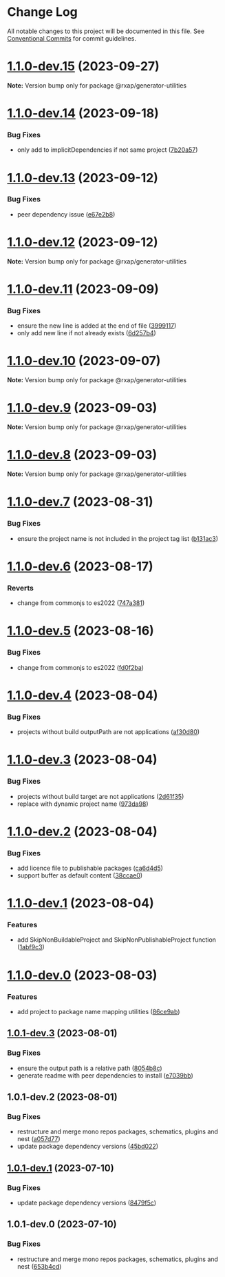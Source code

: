 # Change Log

All notable changes to this project will be documented in this file.
See [Conventional Commits](https://conventionalcommits.org) for commit guidelines.

# [1.1.0-dev.15](https://gitlab.com/rxap/packages/compare/@rxap/generator-utilities@1.1.0-dev.14...@rxap/generator-utilities@1.1.0-dev.15) (2023-09-27)

**Note:** Version bump only for package @rxap/generator-utilities

# [1.1.0-dev.14](https://gitlab.com/rxap/packages/compare/@rxap/generator-utilities@1.1.0-dev.13...@rxap/generator-utilities@1.1.0-dev.14) (2023-09-18)

### Bug Fixes

- only add to implicitDependencies if not same project ([7b20a57](https://gitlab.com/rxap/packages/commit/7b20a5787dbdeda85aa0bee7f1af0fa6a298e770))

# [1.1.0-dev.13](https://gitlab.com/rxap/packages/compare/@rxap/generator-utilities@1.1.0-dev.12...@rxap/generator-utilities@1.1.0-dev.13) (2023-09-12)

### Bug Fixes

- peer dependency issue ([e67e2b8](https://gitlab.com/rxap/packages/commit/e67e2b8eb884b598536d16c2c544a9ad9be5b53e))

# [1.1.0-dev.12](https://gitlab.com/rxap/packages/compare/@rxap/generator-utilities@1.1.0-dev.11...@rxap/generator-utilities@1.1.0-dev.12) (2023-09-12)

**Note:** Version bump only for package @rxap/generator-utilities

# [1.1.0-dev.11](https://gitlab.com/rxap/packages/compare/@rxap/generator-utilities@1.1.0-dev.10...@rxap/generator-utilities@1.1.0-dev.11) (2023-09-09)

### Bug Fixes

- ensure the new line is added at the end of file ([3999117](https://gitlab.com/rxap/packages/commit/39991173ddbf1357739770477458b2e30cd59bc8))
- only add new line if not already exists ([6d257b4](https://gitlab.com/rxap/packages/commit/6d257b44786060f43b67172ff12e1e925dbf8aff))

# [1.1.0-dev.10](https://gitlab.com/rxap/packages/compare/@rxap/generator-utilities@1.1.0-dev.9...@rxap/generator-utilities@1.1.0-dev.10) (2023-09-07)

**Note:** Version bump only for package @rxap/generator-utilities

# [1.1.0-dev.9](https://gitlab.com/rxap/packages/compare/@rxap/generator-utilities@1.1.0-dev.8...@rxap/generator-utilities@1.1.0-dev.9) (2023-09-03)

**Note:** Version bump only for package @rxap/generator-utilities

# [1.1.0-dev.8](https://gitlab.com/rxap/packages/compare/@rxap/generator-utilities@1.1.0-dev.7...@rxap/generator-utilities@1.1.0-dev.8) (2023-09-03)

**Note:** Version bump only for package @rxap/generator-utilities

# [1.1.0-dev.7](https://gitlab.com/rxap/packages/compare/@rxap/generator-utilities@1.1.0-dev.6...@rxap/generator-utilities@1.1.0-dev.7) (2023-08-31)

### Bug Fixes

- ensure the project name is not included in the project tag list ([b131ac3](https://gitlab.com/rxap/packages/commit/b131ac3bd92b3b8799d62f15bbd30a1997d7c753))

# [1.1.0-dev.6](https://gitlab.com/rxap/packages/compare/@rxap/generator-utilities@1.1.0-dev.5...@rxap/generator-utilities@1.1.0-dev.6) (2023-08-17)

### Reverts

- change from commonjs to es2022 ([747a381](https://gitlab.com/rxap/packages/commit/747a381a090f0a276cf363da61bb19ed0c9cb5b7))

# [1.1.0-dev.5](https://gitlab.com/rxap/packages/compare/@rxap/generator-utilities@1.1.0-dev.4...@rxap/generator-utilities@1.1.0-dev.5) (2023-08-16)

### Bug Fixes

- change from commonjs to es2022 ([fd0f2ba](https://gitlab.com/rxap/packages/commit/fd0f2bae24eae7c854e96f630076cd5598c30be6))

# [1.1.0-dev.4](https://gitlab.com/rxap/packages/compare/@rxap/generator-utilities@1.1.0-dev.3...@rxap/generator-utilities@1.1.0-dev.4) (2023-08-04)

### Bug Fixes

- projects without build outputPath are not applications ([af30d80](https://gitlab.com/rxap/packages/commit/af30d8091ea677fb783134d740f29912a09edf85))

# [1.1.0-dev.3](https://gitlab.com/rxap/packages/compare/@rxap/generator-utilities@1.1.0-dev.2...@rxap/generator-utilities@1.1.0-dev.3) (2023-08-04)

### Bug Fixes

- projects without build target are not applications ([2d61f35](https://gitlab.com/rxap/packages/commit/2d61f359ab1bf0f2c9d64905baae24d263444552))
- replace with dynamic project name ([973da98](https://gitlab.com/rxap/packages/commit/973da9886416a6eabffd3d2c1abb3775fcbfd1a9))

# [1.1.0-dev.2](https://gitlab.com/rxap/packages/compare/@rxap/generator-utilities@1.1.0-dev.1...@rxap/generator-utilities@1.1.0-dev.2) (2023-08-04)

### Bug Fixes

- add licence file to publishable packages ([ca6d4d5](https://gitlab.com/rxap/packages/commit/ca6d4d509a743b89bad5ed7ae935d3007231705a))
- support buffer as default content ([38ccae0](https://gitlab.com/rxap/packages/commit/38ccae071f0c71aee698d5efba73333ed582381f))

# [1.1.0-dev.1](https://gitlab.com/rxap/packages/compare/@rxap/generator-utilities@1.1.0-dev.0...@rxap/generator-utilities@1.1.0-dev.1) (2023-08-04)

### Features

- add SkipNonBuildableProject and SkipNonPublishableProject function ([1abf9c3](https://gitlab.com/rxap/packages/commit/1abf9c38c3d90f14ed8f0b3f9d9ab7e0c4a6d7c1))

# [1.1.0-dev.0](https://gitlab.com/rxap/packages/compare/@rxap/generator-utilities@1.0.1-dev.3...@rxap/generator-utilities@1.1.0-dev.0) (2023-08-03)

### Features

- add project to package name mapping utilities ([86ce9ab](https://gitlab.com/rxap/packages/commit/86ce9abfff3cba758c1f12667002953e5f5f4464))

## [1.0.1-dev.3](https://gitlab.com/rxap/packages/compare/@rxap/generator-utilities@1.0.1-dev.2...@rxap/generator-utilities@1.0.1-dev.3) (2023-08-01)

### Bug Fixes

- ensure the output path is a relative path ([8054b8c](https://gitlab.com/rxap/packages/commit/8054b8c1c0ea46ebcf4a85c207643a2720caf254))
- generate readme with peer dependencies to install ([e7039bb](https://gitlab.com/rxap/packages/commit/e7039bb5e86ffeadfe7cc92d5fc71d32f8efb4fb))

## 1.0.1-dev.2 (2023-08-01)

### Bug Fixes

- restructure and merge mono repos packages, schematics, plugins and nest ([a057d77](https://gitlab.com/rxap/packages/commit/a057d77ca2acf9426a03a497da8532f8a2fe2c86))
- update package dependency versions ([45bd022](https://gitlab.com/rxap/packages/commit/45bd022d755c0c11f7d0bcc76d26b39928007941))

## [1.0.1-dev.1](https://gitlab.com/rxap/packages/compare/@rxap/generator-utilities@1.0.1-dev.0...@rxap/generator-utilities@1.0.1-dev.1) (2023-07-10)

### Bug Fixes

- update package dependency versions ([8479f5c](https://gitlab.com/rxap/packages/commit/8479f5c405a885cc0f300cec6156584e4c65d59c))

## 1.0.1-dev.0 (2023-07-10)

### Bug Fixes

- restructure and merge mono repos packages, schematics, plugins and nest ([653b4cd](https://gitlab.com/rxap/packages/commit/653b4cd39fc92d322df9b3959651fea0aa6079da))
